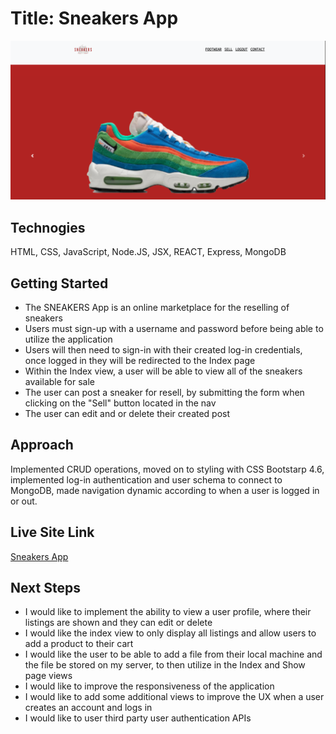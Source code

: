 # Title: Sneakers App

![SNEAKERS](https://github.com/juliocolon/SEI_CRUD_Application_Project-2/blob/main/public/images/Sneakers%20App.png)

## Technogies 
HTML, CSS, JavaScript, Node.JS, JSX, REACT, Express, MongoDB

## Getting Started
- The SNEAKERS App is an online marketplace for the reselling of sneakers
- Users must sign-up with a username and password before being able to utilize the application
- Users will then need to sign-in with their created log-in credentials, once logged in they will be redirected to the Index page 
- Within the Index view, a user will be able to view all of the sneakers available for sale 
- The user can post a sneaker for resell, by submitting the form when clicking on the "Sell" button located in the nav
- The user can edit and or delete their created post

## Approach
Implemented CRUD operations, moved on to styling with CSS Bootstarp 4.6, implemented log-in authentication and user schema to connect to MongoDB, made navigation dynamic according to when a user is logged in or out.  

## Live Site Link 
[Sneakers App](https://sneakers-app-sei.herokuapp.com/)

## Next Steps
- I would like to implement the ability to view a user profile, where their listings are shown and they can edit or delete 
- I would like the index view to only display all listings and allow users to add a product to their cart 
- I would like the user to be able to add a file from their local machine and the file be stored on my server, to then utilize in the Index and Show page views 
- I would like to improve the responsiveness of the application
- I would like to add some additional views to improve the UX when a user creates an account and logs in 
- I would like to user third party user authentication APIs









